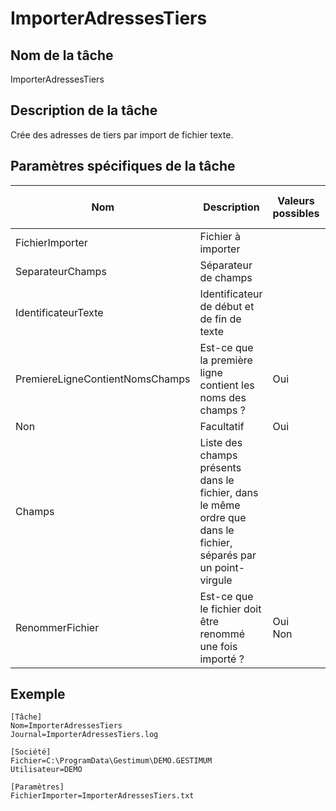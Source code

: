 # ImporterAdressesTiers

## Nom de la tâche


ImporterAdressesTiers


## Description de la tâche


Crée des adresses de tiers par import de fichier texte.


## Paramètres spécifiques de la tâche










| Nom | Description | Valeurs possibles | Présence | Valeur par défaut |
| --- | --- | --- | --- | --- |
| FichierImporter | Fichier à importer |   | Obligatoire |   |
| SeparateurChamps | Séparateur de champs |   | Facultatif | ; |
| IdentificateurTexte | Identificateur de début et de fin de texte |   | Facultatif |   |
| PremiereLigneContientNomsChamps | Est-ce que la première ligne contient les noms des champs ? | Oui
Non | Facultatif | Oui |
| Champs | Liste des champs présents dans le fichier, dans le même ordre que dans le fichier, séparés par un point-virgule |   | Facultatif |   |
| RenommerFichier | Est-ce que le fichier doit être renommé une fois importé ? | Oui <br>Non | Facultatif | Non |


## Exemple


```
[Tâche]
Nom=ImporterAdressesTiers
Journal=ImporterAdressesTiers.log

[Société]
Fichier=C:\ProgramData\Gestimum\DEMO.GESTIMUM
Utilisateur=DEMO

[Paramètres]
FichierImporter=ImporterAdressesTiers.txt
```


